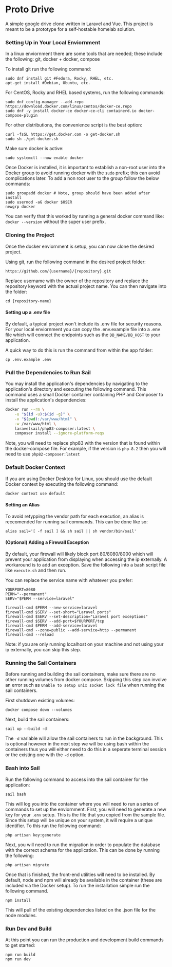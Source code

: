 # Proto Drive
A simple google drive clone written in Laravel and Vue. This project is meant to be a prototype for a self-hostable homelab solution. 


### Setting Up in Your Local Enviornment
In a linux enviornment there are some tools that are needed; these include the following: git, docker + docker, compose

To install git run the following command:
`````
sudo dnf install git #Fedora, Rocky, RHEL, etc.
apt-get install #Debian, Ubuntu, etc.
`````

For CentOS, Rocky and RHEL based systems, run the following commands:
`````
sudo dnf config-manager --add-repo https://download.docker.com/linux/centos/docker-ce.repo
sudo dnf -y install docker-ce docker-ce-cli containerd.io docker-compose-plugin
`````

For other distributions, the convenience script is the best option:
`````
curl -fsSL https://get.docker.com -o get-docker.sh
sudo sh ./get-docker.sh
`````

Make sure docker is active:
`````
sudo systemctl --now enable docker
`````

Once Docker is installed, it is important to establish a non-root user into the Docker group to avoid running docker with the `sudo` prefix; this can avoid complications later. To add a non root user to the group follow the below commands:
`````
sudo groupadd docker # Note, group should have been added after install
sudo usermod -aG docker $USER
newgrp docker
`````
You can verify that this worked by running a general docker command like: `docker --version` without the super user prefix.


### Cloning the Project
Once the docker enviornment is setup, you can now clone the desired project. 

Using git, run the following command in the desired project folder:
`````
https://github.com/{username}/{repository}.git
`````

Replace username with the owner of the repository and replace the repository keyword with the actual project name. You can then navigate into the folder:
`````
cd {repository-name}
`````

#### Setting up a .env file
By default, a typical project won't include its .env file for security reasons. For your local enviornment you can copy the .env.example file into a .env file which will connect the endpoints such as the `DB_NAME/DB_HOST` to your application.

A quick way to do this is run the command from within the app folder:
`````
cp .env.example .env
`````

### Pull the Dependencies to Run Sail
You may install the application's dependencies by navigating to the application's directory and executing the following command. This command uses a small Docker container containing PHP and Composer to install the application's dependencies:
`````bash
docker run --rm \
    -u "$(id -u):$(id -g)" \
    -v "$(pwd):/var/www/html" \
    -w /var/www/html \
    laravelsail/php83-composer:latest \
    composer install --ignore-platform-reqs
`````
Note, you will need to replace php83 with the version that is found within the docker-compose file. For example, if the version is `php-8.2` then you will need to use `php82-composer:latest`


### Default Docker Context
If you are using Docker Desktop for Linux, you should use the default Docker context by executing the following command:
`````
docker context use default
`````

#### Setting an Alias
To avoid retypping the vendor path for each execution, an alias is reccomended for running sail commands. This can be done like so:
`````
alias sail='[ -f sail ] && sh sail || sh vendor/bin/sail'
`````

#### (Optional) Adding a Firewall Exception
By default, your firewall will likely block port 80/8080/8000 which will prevent your application from displaying when accessing the ip externally. A workaround is to add an exception. Save the following into a bash script file like `execute.sh` and then run.

You can replace the service name with whatever you prefer:
`````
YOURPORT=8080
PERM="--permanent"
SERV="$PERM --service=laravel"

firewall-cmd $PERM --new-service=laravel
firewall-cmd $SERV --set-short="Laravel ports"
firewall-cmd $SERV --set-description="Laravel port exceptions"
firewall-cmd $SERV --add-port=$YOURPORT/tcp
firewall-cmd $PERM --add-service=laravel
firewall-cmd --zone=public --add-service=http --permanent
firewall-cmd --reload
`````
Note: if you are only running localhost on your machine and not using your ip externally, you can skip this step.


### Running the Sail Containers
Before running and building the sail containers, make sure there are no other running volumes from docker compose. Skipping this step can involve an error such as `Unable to setup unix socket lock file` when running the sail containers.

First shutdown existing volumes:
`````
docker compose down --volumes
`````
Next, build the sail containers:
`````
sail up --build -d
`````
The `-d` variable will allow the sail containers to run in the background. This is optional however in the next step we will be using bash within the containers thus you will either need to do this in a seperate terminal session or the existing one with the `-d` option.


### Bash into Sail
Run the following command to access into the sail container for the application:
`````
sail bash
`````
This will log you into the container where you will need to run a series of commands to set up the enviornment. First, you will need to generate a new key for your `.env` setup. This is the file that you copied from the sample file. Since this setup will be unique on your system, it will require a unique identifier. To this run the following command:
`````
php artisan key:generate
`````
Next, you will need to run the migration in order to populate the database with the correct schema for the application. This can be done by running the following:
`````
php artisan migrate
`````
Once that is finished, the front-end utilities will need to be installed. By default, node and npm will already be available in the container (these are included via the Docker setup). To run the installation simple run the following command.
`````
npm install
`````
This will pull of the existing dependencies listed on the .json file for the node modules. 


### Run Dev and Build
At this point you can run the production and development build commands to get started:
`````
npm run build
npm run dev
`````
